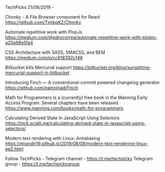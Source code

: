 TechPicks 21/08/2019 -

Chonky - A File Browser component for React
https://github.com/TimboKZ/Chonky

Automate repetitive work with PlopJs
https://medium.com/@pdrocorrea/automate-repetitive-work-with-plopjs-a20a98e5fa4

CSS Architecture with SASS, SMACSS, and BEM
https://medium.com/p/cc618392c148

Bitbucket kills Mercurial support
https://bitbucket.org/blog/sunsetting-mercurial-support-in-bitbucket

Introducing Finch — A conventional-commit powered changelog generator
https://github.com/namolnad/Finch

Math for Programmers is a (currently) free book in the Manning Early Access Program. Several chapters have been released
https://www.manning.com/books/math-for-programmers

Calculating Derived State in JavaScript Using Selectors
https://nick.scialli.me/calculating-derived-state-in-javascript-using-selectors/

Modern text rendering with Linux: Antialiasing
https://mrandri19.github.io/2019/08/08/modern-text-rendering-linux-ep2.html

Follow TechPicks -
Telegram channel - https://t.me/techpicks
Telegram group - https://t.me/techpicksgroup